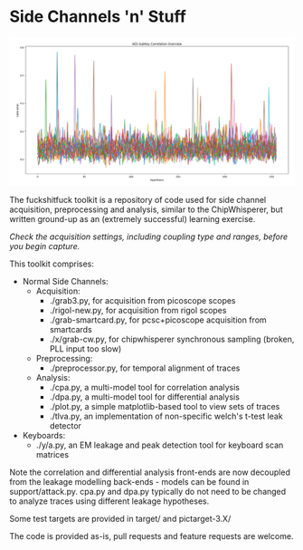 # Side Channels 'n' Stuff

![Just for fun](fun/cap.png)

The fuckshitfuck toolkit is a repository of code used for side channel acquisition, preprocessing and analysis, similar to the ChipWhisperer, but written ground-up as an (extremely successful) learning exercise.

_Check the acquisition settings, including coupling type and ranges, before you begin capture._

This toolkit comprises:

- Normal Side Channels:
  - Acquisition:
    - ./grab3.py, for acquisition from picoscope scopes
    - ./rigol-new.py, for acquisition from rigol scopes
    - ./grab-smartcard.py, for pcsc+picoscope acquisition from smartcards
    - ./x/grab-cw.py, for chipwhisperer synchronous sampling (broken, PLL input too slow)
  - Preprocessing:
    - ./preprocessor.py, for temporal alignment of traces
  - Analysis:
    - ./cpa.py, a multi-model tool for correlation analysis
    - ./dpa.py, a multi-model tool for differential analysis
    - ./plot.py, a simple matplotlib-based tool to view sets of traces
    - ./tlva.py, an implementation of non-specific welch's t-test leak detector
- Keyboards:
  - ./y/a.py, an EM leakage and peak detection tool for keyboard scan matrices

Note the correlation and differential analysis front-ends are now decoupled from the leakage modelling back-ends - models can be found in support/attack.py. cpa.py and dpa.py typically do not need to be changed to analyze traces using different leakage hypotheses.

Some test targets are provided in target/ and pictarget-3.X/

The code is provided as-is, pull requests and feature requests are welcome.
